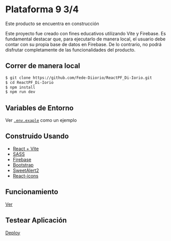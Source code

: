 # Plataforma 9 3/4

Este producto se encuentra en construcción

Este proyecto fue creado con fines educativos utilizando Vite y Firebase. Es fundamental destacar que, para ejecutarlo de manera local, el usuario debe contar con su propia base de datos en Firebase. De lo contrario, no podrá disfrutar completamente de las funcionalidades del producto.

## Correr de manera local
```bash
$ git clone https://github.com/Fede-Diiorio/ReactPF_Di-Iorio.git
$ cd ReactPF_Di-Iorio
$ npm install
$ npm run dev
```

## Variables de Entorno

Ver [`.env.exaple`](https://github.com/Fede-Diiorio/ReactPF_Di-Iorio/blob/main/.env.example) como un ejemplo

## Construido Usando

- [React + Vite](https://vitejs.dev/)
- [SASS](https://sass-lang.com/)
- [Firebase](https://firebase.com)
- [Bootstrap](https://getbootstrap.com/)
- [SweetAlert2](https://sweetalert2.github.io/)
- [React-icons](https://react-icons.github.io/react-icons/)

## Funcionamiento

[Ver](https://youtu.be/4s0HbG6DFTI)

## Testear Aplicación

[Deploy](https://plataforma934.netlify.app/)